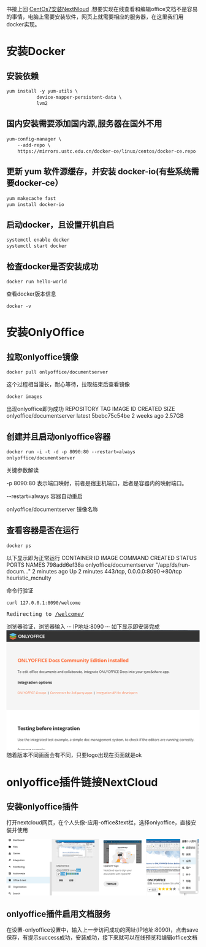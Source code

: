 书接上回  [CentOs7安装NextNloud](https://amwaytianyun.github.io/2022/07/29/CentOs7%E5%AE%89%E8%A3%85nextcloud.html)
,想要实现在线查看和编辑office文档不是容易的事情，电脑上需要安装软件，网页上就需要相应的服务器，在这里我们用docker实现。
# 安装Docker
## 安装依赖
```
yum install -y yum-utils \
           device-mapper-persistent-data \
           lvm2
```
## 国内安装需要添加国内源,服务器在国外不用
```
yum-config-manager \
    --add-repo \
    https://mirrors.ustc.edu.cn/docker-ce/linux/centos/docker-ce.repo
```
## 更新 yum 软件源缓存，并安装 docker-io(有些系统需要docker-ce）
```
yum makecache fast
yum install docker-io
```
## 启动docker，且设置开机自启
```
systemctl enable docker
systemctl start docker
```
## 检查docker是否安装成功
```
docker run hello-world
```
查看docker版本信息
```
docker -v
```

# 安装OnlyOffice
## 拉取onlyoffice镜像
```
docker pull onlyoffice/documentserver
```
这个过程相当漫长，耐心等待，拉取结束后查看镜像
```
docker images
```
出现onlyoffice即为成功
REPOSITORY                  TAG                 IMAGE ID            CREATED             SIZE
onlyoffice/documentserver   latest              5bebc75c54be        2 weeks ago         2.57GB

## 创建并且启动onlyoffice容器
```
docker run -i -t -d -p 8090:80 --restart=always onlyoffice/documentserver
```
关键参数解读

-p 8090:80 表示端口映射，前者是宿主机端口，后者是容器内的映射端口。

--restart=always 容器自动重启

onlyoffice/documentserver 镜像名称

## 查看容器是否在运行
```
docker ps
```
以下显示即为正常运行
CONTAINER ID        IMAGE                       COMMAND                  CREATED             STATUS              PORTS                           NAMES
798add6ef38a        onlyoffice/documentserver   "/app/ds/run-docum..."   2 minutes ago       Up 2 minutes        443/tcp, 0.0.0.0:8090->80/tcp   heuristic_mcnulty

命令行验证
```
curl 127.0.0.1:8090/welcome
```
<!DOCTYPE html>
<html lang="en">
<head>
<meta charset="utf-8">
<title>Redirecting</title>
</head>
<body>
<pre>Redirecting to <a href="/welcome/">/welcome/</a></pre>
</body>
</html>

浏览器验证，浏览器输入
···
IP地址:8090
···
如下显示即安装完成
 ![](/images/932.png)
 随着版本不同画面会有不同，只要logo出现在页面就是ok
 
 # onlyoffice插件链接NextCloud
 ## 安装onlyoffice插件

打开nextcloud网页，在个人头像-应用-office&text栏，选择onlyoffice，直接安装并使用

![](/images/935.png)

## onlyoffice插件启用文档服务

在设置-onlyoffice设置中，输入上一步访问成功的网址(IP地址:8090)，点击save保存，有提示success成功，安装成功，接下来就可以在线预览和编辑office文档
